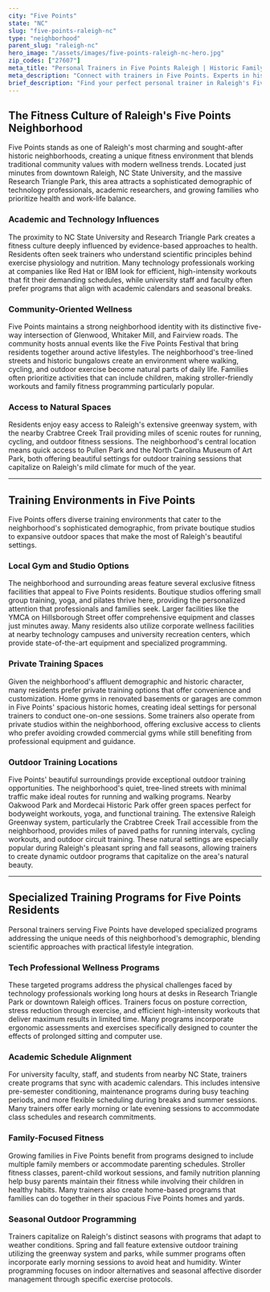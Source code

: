 ```yaml
---
city: "Five Points"
state: "NC"
slug: "five-points-raleigh-nc"
type: "neighborhood"
parent_slug: "raleigh-nc"
hero_image: "/assets/images/five-points-raleigh-nc-hero.jpg"
zip_codes: ["27607"]
meta_title: "Personal Trainers in Five Points Raleigh | Historic Family Fitness"
meta_description: "Connect with trainers in Five Points. Experts in historic home wellness, family-oriented fitness, and established neighborhood community health."
brief_description: "Find your perfect personal trainer in Raleigh's Five Points neighborhood. Our expert matching service connects you with certified fitness professionals who understand the unique needs of tech professionals, university staff, and growing families in this historic community. Whether you're seeking stress relief from Research Triangle Park demands, balancing academic schedules, or establishing healthy family routines, we'll match you with trainers specializing in your specific goals. Discover convenient training options at local gyms, private studios, or the beautiful outdoor spaces that make Five Points so desirable."
---
```

## The Fitness Culture of Raleigh's Five Points Neighborhood

Five Points stands as one of Raleigh's most charming and sought-after historic neighborhoods, creating a unique fitness environment that blends traditional community values with modern wellness trends. Located just minutes from downtown Raleigh, NC State University, and the massive Research Triangle Park, this area attracts a sophisticated demographic of technology professionals, academic researchers, and growing families who prioritize health and work-life balance.

### Academic and Technology Influences

The proximity to NC State University and Research Triangle Park creates a fitness culture deeply influenced by evidence-based approaches to health. Residents often seek trainers who understand scientific principles behind exercise physiology and nutrition. Many technology professionals working at companies like Red Hat or IBM look for efficient, high-intensity workouts that fit their demanding schedules, while university staff and faculty often prefer programs that align with academic calendars and seasonal breaks.

### Community-Oriented Wellness

Five Points maintains a strong neighborhood identity with its distinctive five-way intersection of Glenwood, Whitaker Mill, and Fairview roads. The community hosts annual events like the Five Points Festival that bring residents together around active lifestyles. The neighborhood's tree-lined streets and historic bungalows create an environment where walking, cycling, and outdoor exercise become natural parts of daily life. Families often prioritize activities that can include children, making stroller-friendly workouts and family fitness programming particularly popular.

### Access to Natural Spaces

Residents enjoy easy access to Raleigh's extensive greenway system, with the nearby Crabtree Creek Trail providing miles of scenic routes for running, cycling, and outdoor fitness sessions. The neighborhood's central location means quick access to Pullen Park and the North Carolina Museum of Art Park, both offering beautiful settings for outdoor training sessions that capitalize on Raleigh's mild climate for much of the year.

---

## Training Environments in Five Points

Five Points offers diverse training environments that cater to the neighborhood's sophisticated demographic, from private boutique studios to expansive outdoor spaces that make the most of Raleigh's beautiful settings.

### Local Gym and Studio Options

The neighborhood and surrounding areas feature several exclusive fitness facilities that appeal to Five Points residents. Boutique studios offering small group training, yoga, and pilates thrive here, providing the personalized attention that professionals and families seek. Larger facilities like the YMCA on Hillsborough Street offer comprehensive equipment and classes just minutes away. Many residents also utilize corporate wellness facilities at nearby technology campuses and university recreation centers, which provide state-of-the-art equipment and specialized programming.

### Private Training Spaces

Given the neighborhood's affluent demographic and historic character, many residents prefer private training options that offer convenience and customization. Home gyms in renovated basements or garages are common in Five Points' spacious historic homes, creating ideal settings for personal trainers to conduct one-on-one sessions. Some trainers also operate from private studios within the neighborhood, offering exclusive access to clients who prefer avoiding crowded commercial gyms while still benefiting from professional equipment and guidance.

### Outdoor Training Locations

Five Points' beautiful surroundings provide exceptional outdoor training opportunities. The neighborhood's quiet, tree-lined streets with minimal traffic make ideal routes for running and walking programs. Nearby Oakwood Park and Mordecai Historic Park offer green spaces perfect for bodyweight workouts, yoga, and functional training. The extensive Raleigh Greenway system, particularly the Crabtree Creek Trail accessible from the neighborhood, provides miles of paved paths for running intervals, cycling workouts, and outdoor circuit training. These natural settings are especially popular during Raleigh's pleasant spring and fall seasons, allowing trainers to create dynamic outdoor programs that capitalize on the area's natural beauty.

---

## Specialized Training Programs for Five Points Residents

Personal trainers serving Five Points have developed specialized programs addressing the unique needs of this neighborhood's demographic, blending scientific approaches with practical lifestyle integration.

### Tech Professional Wellness Programs

These targeted programs address the physical challenges faced by technology professionals working long hours at desks in Research Triangle Park or downtown Raleigh offices. Trainers focus on posture correction, stress reduction through exercise, and efficient high-intensity workouts that deliver maximum results in limited time. Many programs incorporate ergonomic assessments and exercises specifically designed to counter the effects of prolonged sitting and computer use.

### Academic Schedule Alignment

For university faculty, staff, and students from nearby NC State, trainers create programs that sync with academic calendars. This includes intensive pre-semester conditioning, maintenance programs during busy teaching periods, and more flexible scheduling during breaks and summer sessions. Many trainers offer early morning or late evening sessions to accommodate class schedules and research commitments.

### Family-Focused Fitness

Growing families in Five Points benefit from programs designed to include multiple family members or accommodate parenting schedules. Stroller fitness classes, parent-child workout sessions, and family nutrition planning help busy parents maintain their fitness while involving their children in healthy habits. Many trainers also create home-based programs that families can do together in their spacious Five Points homes and yards.

### Seasonal Outdoor Programming

Trainers capitalize on Raleigh's distinct seasons with programs that adapt to weather conditions. Spring and fall feature extensive outdoor training utilizing the greenway system and parks, while summer programs often incorporate early morning sessions to avoid heat and humidity. Winter programming focuses on indoor alternatives and seasonal affective disorder management through specific exercise protocols.